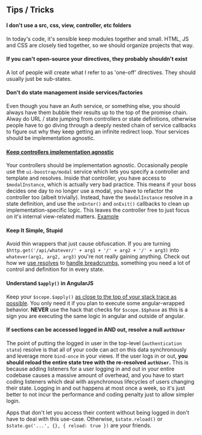 Tips / Tricks
-------------

#### **I don't use a src, css, view, controller, etc folders**  
In today's code, it's sensible keep modules together and small. HTML, JS and CSS are closely tied together, so we should organize projects that way.

#### **If you can't open-source your directives, they probably shouldn't exist**  
A lot of people will create what I refer to as 'one-off' directives. They should usually just be sub-states.

#### **Don't do state management inside services/factories**  
Even though you have an Auth service, or something else, you should always have them bubble their results up to the top of the promise chain. Alway do URL / state jumping from controllers or state definitions, otherwise people have to go diving through a deeply nested chain of service callbacks to figure out why they keep getting an infinite redirect loop. Your services should be implementation agnostic.

#### **[Keep controllers implementation agnostic](https://github.com/ProLoser/AngularJS-ORM/blob/62ce345d6b6152a332562d58b0ec73d194ca3d8c/modules/Authentication/Login.js#L28-L37)**  
Your controllers should be implementation agnostic. Occasionally people use the `ui-boostrap/modal` service which lets you specify a controller and template and resolves. Inside that controller, you have access to `$modalInstance`, which is actually very bad practice. This means if your boss decides one day to no longer use a modal, you have to refactor the controller too (albeit trivially). Instead, have the `$modalInstance` resolve in a state definition, and use the `onEnter()` and `onExit()` callbacks to clean up implementation-specific logic. This leaves the controller free to just focus on it's internal view-related matters. [Example](https://github.com/ProLoser/AngularJS-ORM/blob/62ce345d6b6152a332562d58b0ec73d194ca3d8c/modules/Authentication/Login.js#L28-L37)

#### Keep It Simple, Stupid
Avoid thin wrappers that just cause obfuscation. If you are turning `$http.get('/api/whatever/' + arg1 + '/' + arg2 + '/' + arg3)` into `whatever(arg1, arg2, arg3)` you're not really gaining anything. Check out how we [use resolves](https://github.com/ProLoser/AngularJS-ORM/blob/b6482fab60a5b0207e2a39929681b10668552745/modules/Authentication/Authenticated.js#L23-L25) to [handle breadcrumbs](https://github.com/ProLoser/AngularJS-ORM/blob/b6482fab60a5b0207e2a39929681b10668552745/modules/Project/Project.js#L22-L28), something you need a lot of control and definition for in every state.

#### Understand `$apply()` in AngularJS
Keep your `$scope.$apply()` [as close to the top of your stack trace as possible](https://github.com/ProLoser/AngularJS-ORM/blob/8f6fafa2048ec301672c23828ba4eb591fb6cca5/modules/Socket.js#L46). You only need it if you plan to execute some angular-wrapped behavior. **NEVER** use the hack that checks for `$scope.$$phase` as this is a sign you are executing the same logic in angular and outside of angular.

#### If sections can be accessed logged in AND out, resolve a null `authUser`
The point of putting the logged in user in the top-level (`authentication state`) resolve is that all of your code can act on this data synchronously and leverage more `bind-once` in your views. If the user logs in or out, **you should reload the entire state tree with the re-resolved `authUser`.** This is because adding listeners for a user logging in and out in your entire codebase causes a massive amount of overhead, and you have to start coding listeners which deal with asynchronous lifecycles of users changing their state. Logging in and out happens at most once a week, so it's just better to not incur the performance and coding penalty just to allow simpler login.

Apps that don't let you access their content without being logged in don't have to deal with this use-case. Otherwise, `$state.reload()` or `$state.go('...', {}, { reload: true })` are your friends.
